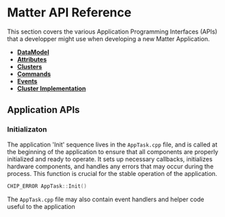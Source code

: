 # Matter API Reference

This section covers the various Application Programming Interfaces (APIs) that a developper might use when developing a new Matter Application.  

- [**DataModel**](./datamodeltypes.md)
- [**Attributes**](./attributes.md)
- [**Clusters**](./cluster.md)
- [**Commands**](./commands.md)
- [**Events**](./event.md)
- [**Cluster Implementation**](./cluster-implementation.md)

## Application APIs

### Initializaton

The application 'Init' sequence lives in the ```AppTask.cpp``` file, and is called at the beginning of the application to ensure that all components are properly initialized and ready to operate. It sets up necessary callbacks, initializes hardware components, and handles any errors that may occur during the process. This function is crucial for the stable operation of the application.

```cpp
CHIP_ERROR AppTask::Init()
```

The ```AppTask.cpp``` file may also contain event handlers and helper code useful to the application